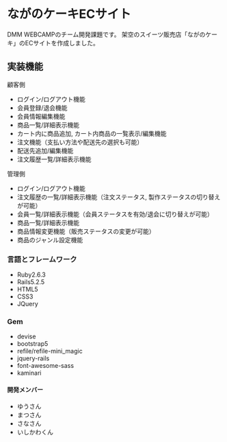 # ながのケーキECサイト

DMM WEBCAMPのチーム開発課題です。
架空のスイーツ販売店「ながのケーキ」のECサイトを作成しました。

## 実装機能
顧客側
* ログイン/ログアウト機能
* 会員登録/退会機能
* 会員情報編集機能
* 商品一覧/詳細表示機能
* カート内に商品追加, カート内商品の一覧表示/編集機能
* 注文機能（支払い方法や配送先の選択も可能）
* 配送先追加/編集機能
* 注文履歴一覧/詳細表示機能

管理側
* ログイン/ログアウト機能
* 注文履歴の一覧/詳細表示機能（注文ステータス, 製作ステータスの切り替えが可能）
* 会員一覧/詳細表示機能（会員ステータスを有効/退会に切り替えが可能）
* 商品一覧/詳細表示機能
* 商品情報変更機能（販売ステータスの変更が可能）
* 商品のジャンル設定機能

### 言語とフレームワーク
* Ruby2.6.3
* Rails5.2.5
* HTML5
* CSS3
* JQuery

### Gem
* devise
* bootstrap5
* refile/refile-mini_magic
* jquery-rails
* font-awesome-sass
* kaminari

#### 開発メンバー
* ゆうさん
* まつさん
* さなさん
* いしかわくん
